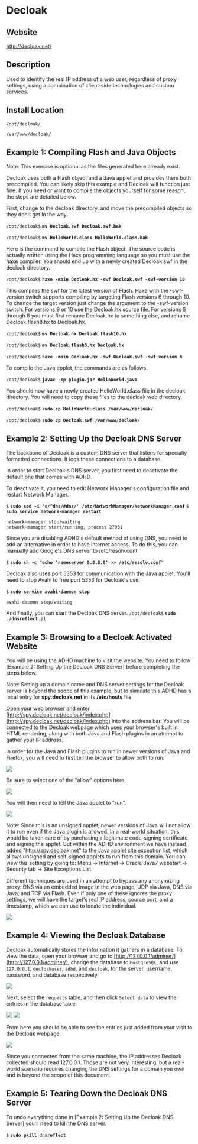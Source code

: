 
Decloak
=======

Website
-------

<http://decloak.net/>

Description
-----------

Used to identify the real IP address of a web user, regardless of proxy 
settings, using a combination of client-side technologies and custom services.

Install Location
----------------

`/opt/decloak/`

`/var/www/decloak/`


Example 1: Compiling Flash and Java Objects
-------------------------------------------

Note: This exercise is optional as the files generated here already exist.

Decloak uses both a Flash object and a Java applet and provides them both
precompiled. You can likely skip this example and Decloak will function
just fine. If you need or want to compile the objects yourself for some
reason, the steps are detailed below.

First, change to the decloak directory, and move the precompiled objects
so they don't get in the way.

`/opt/decloak$` **`mv Decloak.swf Decloak.swf.bak`**

`/opt/decloak$` **`mv HelloWorld.class HelloWorld.class.bak`**

Here is the command to compile the Flash object. The source code is
actually written using the Haxe programming language so you must use the
haxe compiler. You should end up with a newly created Decloak.swf in the
decloak directory.

`/opt/decloak$` **`haxe -main Decloak.hx -swf Decloak.swf -swf-version 10`**

This compiles the swf for the latest version of Flash. Haxe with the
-swf-version switch supports compiling by targeting Flash versions 6
through 10. To change the target version just change the argument to the
-swf-version switch. For versions 9 or 10 use the Decloak.hx source
file. For versions 6 through 8 you must first rename Decloak.hx to
something else, and rename Decloak.flash8.hx to Decloak.hx.

`/opt/decloak$` **`mv Decloak.hx Decloak.flash10.hx`**

`/opt/decloak$` **`mv Decloak.flash8.hx Decloak.hx`**

`/opt/decloak$` **`haxe -main Decloak.hx -swf Decloak.swf -swf-version 8`**

To compile the Java applet, the commands are as follows.

`/opt/decloak$` **`javac -cp plugin.jar HelloWorld.java`**

You should now have a newly created HelloWorld.class file in the decloak
directory. You will need to copy these files to the decloak web
directory.

`/opt/decloak$` **`sudo cp HelloWorld.class /var/www/decloak/`**

`/opt/decloak$` **`sudo cp Decloak.swf /var/www/decloak/`**

Example 2: Setting Up the Decloak DNS Server
--------------------------------------------

The backbone of Decloak is a custom DNS server that listens for
specially formatted connections. It logs these connections to a
database.

In order to start Decloak's DNS server, you first need to deactivate the
default one that comes with ADHD. 

To deactivate it, you need to edit
Network Manager's configuration file and restart Network Manager.

`$` **`sudo sed -i 's/^dns/#dns/' /etc/NetworkManager/NetworkManager.conf`**
`$` **`sudo service network-manager restart`**

	network-manager stop/waiting
	network-manager start/running, process 27931

Since you are disabling ADHD's default method of using DNS, you need to
add an alternative in order to have internet access. To do this, you can
manually add Google's DNS server to /etc/resolv.conf

`$` **`sudo sh -c "echo 'nameserver 8.8.8.8' >> /etc/resolv.conf"`**

Decloak also uses port 5353 for communication with the Java applet.
You'll need to stop Avahi to free port 5353 for Decloak's use.

`$` **`sudo service avahi-daemon stop`**

	avahi-daemon stop/waiting

And finally, you can start the Decloak DNS server.
`/opt/decloak$` **`sudo ./dnsreflect.pl`**

Example 3: Browsing to a Decloak Activated Website
--------------------------------------------------

You will be using the ADHD machine to visit the website. You need to
follow [Example 2: Setting Up the Decloak DNS Server] before completing 
the steps below. 

Note: Setting up a domain name and DNS server settings for the 
Decloak server is beyond the scope of this example, but to simulate this
ADHD has a local entry for **spy.decloak.net** in its **/etc/hosts** file.

Open your web browser and enter
[http://spy.decloak.net/decloak/index.php](http://spy.decloak.net/decloak/index.php)
into the address bar. You will be connected to the Decloak webpage which
uses your browser's built in HTML rendering, along with both Java and
Flash plugins in an attempt to gather your IP address. 

In order for the Java and Flash plugins to run in newer versions of Java and Firefox, 
you will need to first tell the browser to allow both to run.

![](Decloak_files/allow_plugins_1.png)

Be sure to select one of the "allow" options here.

![](Decloak_files/allow_plugins_2.png)

You will then need to tell the Java applet to "run".

![](Decloak_files/run_java_applet.png)

Note: Since this is an unsigned applet, newer versions of Java will not allow it to
run even if the Java plugin is allowed. In a real-world situation, this would be 
taken care of by purchasing a legitimate code-signing certificate and signing the 
applet. But within the ADHD environment we have instead added "http://spy.decloak.net"
to the Java applet site exception list, which allows unsigned and self-signed applets
to run from this domain. You can view this setting by going to:
Menu -> Internet -> Oracle Java7 webstart -> Security tab -> Site Exceptions List

Different techniques are used in an attempt to bypass any anonymizing proxy: 
DNS via an embedded image in the web page, UDP via Java, DNS via Java, and TCP via Flash.
Even if only one of these ignores the proxy settings, we will have the target's real
IP address, source port, and a timestamp, which we can use to locate the individual.

![](Decloak_files/image001.png)

Example 4: Viewing the Decloak Database
---------------------------------------

Decloak automatically stores the information it gathers in a database.
To view the data, open your browser and go to
[http://127.0.0.1/adminer/](http://127.0.0.1/adminer/), change the
database to `PostgreSQL`, and use `127.0.0.1`, `decloakuser`, `adhd`,
and `decloak`, for the server, username, password, and database
respectively.

![](Decloak_files/image003.png)

Next, select the `requests` table, and then click `Select data` to view
the entries in the database table.

![](Decloak_files/image004.png) ![](Decloak_files/image005.png)

From here you should be able to see the entries just added from your
visit to the Decloak webpage.

![](Decloak_files/image006.png)

Since you connected from the same machine, the IP addresses Decloak
collected should read 127.0.0.1. Those are not very interesting, but a
real-world scenario requires changing the DNS settings for a domain you
own and is beyond the scope of this document.

Example 5: Tearing Down the Decloak DNS Server
----------------------------------------------

To undo everything done in [Example 2: Setting Up the Decloak DNS Server] you'll need to kill the DNS server.

`$` **`sudo pkill dnsreflect`**
